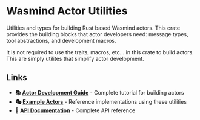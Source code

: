 # Wasmind Actor Utilities

Utilities and types for building Rust based Wasmind actors. This crate provides the building blocks that actor developers need: message types, tool abstractions, and development macros.

It is not required to use the traits, macros, etc... in this crate to build actors. This are simply utilites that simplify actor development.

## Links

- **📚 [Actor Development Guide](https://silasmarvin.github.io/wasmind/developer-guide/building-actors.html)** - Complete tutorial for building actors
- **🎭 [Example Actors](../../actors/)** - Reference implementations using these utilities
- **📖 [API Documentation](https://docs.rs/Wasmind_actor_utils)** - Complete API reference
